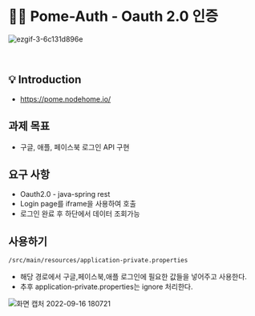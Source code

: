 # 🙋‍♂️ Pome-Auth - Oauth 2.0 인증

![ezgif-3-6c131d896e](https://user-images.githubusercontent.com/58019931/190844382-5337238c-2a6c-47d0-a5cc-7a74d2f6b3b5.gif)

<br>

## 💡 Introduction
- https://pome.nodehome.io/

## 과제 목표

- 구글, 애플, 페이스북 로그인 API 구현

## 요구 사항

- Oauth2.0 - java-spring rest
- Login page를 iframe을 사용하여 호출
- 로그인 완료 후 하단에서 데이터 조회가능

## 사용하기

```bash
/src/main/resources/application-private.properties
```
- 해당 경로에서 구글,페이스북,애플 로그인에 필요한 값들을 넣어주고 사용한다.
- 추후 application-private.properties는 ignore 처리한다.


![화면 캡처 2022-09-16 180721](https://user-images.githubusercontent.com/58019931/190601557-3e651a9d-599c-43f6-b128-8d38f53a0f60.png)

